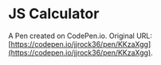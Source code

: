 # JS Calculator

A Pen created on CodePen.io. Original URL: [https://codepen.io/jjrock36/pen/KKzaXgg](https://codepen.io/jjrock36/pen/KKzaXgg).


